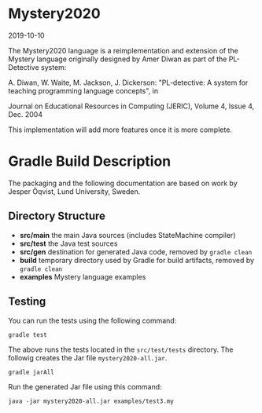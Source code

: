 Mystery2020
===========
2019-10-10

The Mystery2020 language is a reimplementation and extension of the Mystery language
originally designed by Amer Diwan as part of the PL-Detective system:

  A. Diwan, W. Waite, M. Jackson, J. Dickerson:
  "PL-detective: A system for teaching programming language concepts", in

  Journal on Educational Resources in Computing (JERIC), Volume 4, Issue 4, Dec. 2004

This implementation will add more features once it is more complete.

Gradle Build Description
========================

The packaging and the following documentation are based on work by
Jesper Öqvist, Lund University, Sweden.

Directory Structure
-------------------

- **src/main** the main Java sources (includes StateMachine compiler)
- **src/test** the Java test sources
- **src/gen** destination for generated Java code, removed by `gradle clean`
- **build** temporary directory used by Gradle for build artifacts, removed by
  `gradle clean`
- **examples** Mystery language examples

Testing
-------

You can run the tests using the following command:

    gradle test


The above runs the tests located in the `src/test/tests` directory.
The followig creates the Jar file `mystery2020-all.jar`.

    gradle jarAll

Run the generated Jar file using this command:

    java -jar mystery2020-all.jar examples/test3.my
